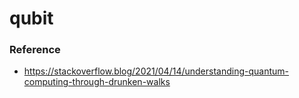 # qubit

### Reference

- https://stackoverflow.blog/2021/04/14/understanding-quantum-computing-through-drunken-walks
